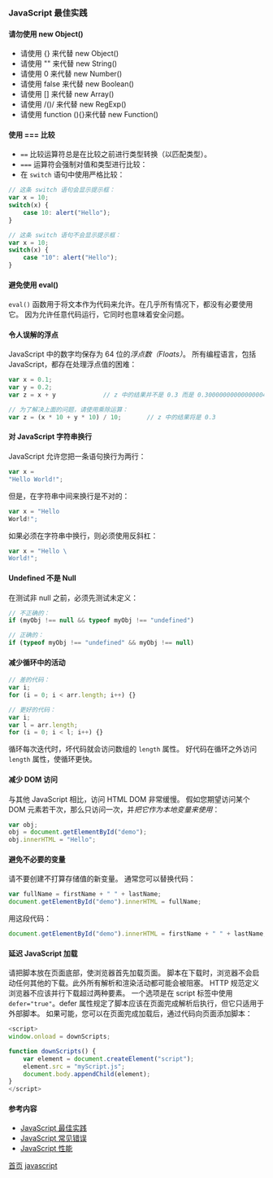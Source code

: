 ### JavaScript 最佳实践

#### 请勿使用 new Object()
* 请使用 {} 来代替 new Object()
* 请使用 "" 来代替 new String()
* 请使用 0 来代替 new Number()
* 请使用 false 来代替 new Boolean()
* 请使用 [] 来代替 new Array()
* 请使用 /()/ 来代替 new RegExp()
* 请使用 function (){}来代替 new Function()

#### 使用 === 比较
* `==` 比较运算符总是在比较之前进行类型转换（以匹配类型）。
* `===` 运算符会强制对值和类型进行比较：
* 在 `switch` 语句中使用严格比较：
```javascript
// 这条 switch 语句会显示提示框：
var x = 10;
switch(x) {
    case 10: alert("Hello");
}

// 这条 switch 语句不会显示提示框：
var x = 10;
switch(x) {
    case "10": alert("Hello");
}
```
#### 避免使用 eval()
`eval()` 函数用于将文本作为代码来允许。在几乎所有情况下，都没有必要使用它。
因为允许任意代码运行，它同时也意味着安全问题。
#### 令人误解的浮点
JavaScript 中的数字均保存为 64 位的*浮点数（Floats）*。
所有编程语言，包括 JavaScript，都存在处理浮点值的困难：
```javascript
var x = 0.1;
var y = 0.2;
var z = x + y             // z 中的结果并不是 0.3 而是 0.30000000000000004

// 为了解决上面的问题，请使用乘除运算：
var z = (x * 10 + y * 10) / 10;       // z 中的结果将是 0.3
```
#### 对 JavaScript 字符串换行
JavaScript 允许您把一条语句换行为两行：
```javascript
var x =
"Hello World!";
```
但是，在字符串中间来换行是不对的：
```javascript
var x = "Hello
World!";
```
如果必须在字符串中换行，则必须使用反斜杠：
```javascript
var x = "Hello \
World!";
```
#### Undefined 不是 Null
在测试非 null 之前，必须先测试未定义：
```javascript
// 不正确的：
if (myObj !== null && typeof myObj !== "undefined")

// 正确的：
if (typeof myObj !== "undefined" && myObj !== null)
```
#### 减少循环中的活动
```javascript
// 差的代码：
var i;
for (i = 0; i < arr.length; i++) {}

// 更好的代码：
var i;
var l = arr.length;
for (i = 0; i < l; i++) {}
```
循环每次迭代时，坏代码就会访问数组的 `length` 属性。
好代码在循环之外访问 `length` 属性，使循环更快。
#### 减少 DOM 访问
与其他 JavaScript 相比，访问 HTML DOM 非常缓慢。
假如您期望访问某个 DOM 元素若干次，那么只访问一次，并*把它作为本地变量来使用*：
```javascript
var obj;
obj = document.getElementById("demo");
obj.innerHTML = "Hello"; 
```
#### 避免不必要的变量
请不要创建不打算存储值的新变量。
通常您可以替换代码：
```javascript
var fullName = firstName + " " + lastName;
document.getElementById("demo").innerHTML = fullName;  
```
用这段代码：
```javascript
document.getElementById("demo").innerHTML = firstName + " " + lastName;
```
#### 延迟 JavaScript 加载
请把脚本放在页面底部，使浏览器首先加载页面。
脚本在下载时，浏览器不会启动任何其他的下载。此外所有解析和渲染活动都可能会被阻塞。
HTTP 规范定义浏览器不应该并行下载超过两种要素。
一个选项是在 script 标签中使用 `defer="true"`。defer 属性规定了脚本应该在页面完成解析后执行，但它只适用于外部脚本。
如果可能，您可以在页面完成加载后，通过代码向页面添加脚本：
```javascript
<script>
window.onload = downScripts;

function downScripts() {
    var element = document.createElement("script");
    element.src = "myScript.js";
    document.body.appendChild(element);
}
</script>
```

#### 参考内容
* [JavaScript 最佳实践](https://www.w3school.com.cn/js/js_best_practices.asp)
* [JavaScript 常见错误](https://www.w3school.com.cn/js/js_mistakes.asp)
* [JavaScript 性能](https://www.w3school.com.cn/js/js_performance.asp)


[首页](../../README.md) [javascript](javascript.md)
